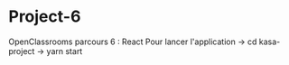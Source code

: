 # Project-6
OpenClassrooms parcours 6 : React
 Pour lancer l'application -> cd kasa-project
                           -> yarn start
